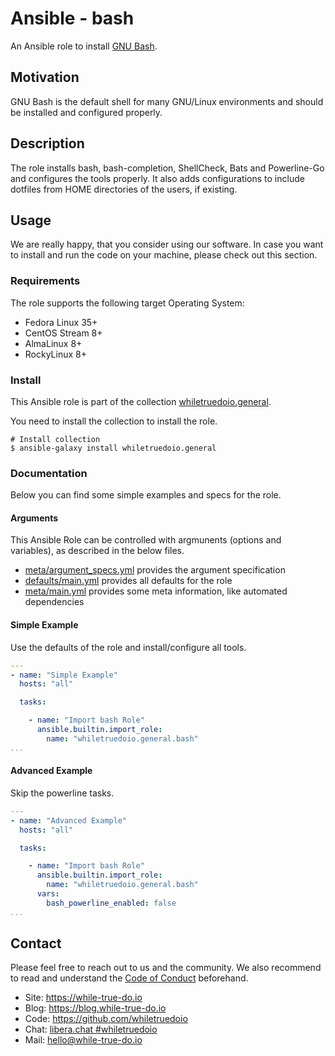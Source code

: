 <!--
reference: https://www.makeareadme.com/
reference: https://commonmark.org/
-->

# Ansible - bash

An Ansible role to install [GNU Bash](https://www.gnu.org/software/bash/).

## Motivation

GNU Bash is the default shell for many GNU/Linux environments and should be
installed and configured properly.

## Description

The role installs bash, bash-completion, ShellCheck, Bats and Powerline-Go and
configures the tools properly. It also adds configurations to include dotfiles
from HOME directories of the users, if existing.

## Usage

We are really happy, that you consider using our software. In case you want to
install and run the code on your machine, please check out this section.

### Requirements

The role supports the following target Operating System:

- Fedora Linux 35+
- CentOS Stream 8+
- AlmaLinux 8+
- RockyLinux 8+

### Install

This Ansible role is part of the collection
[whiletruedoio.general](https://github.com/whiletruedoio/whiletruedoio.general).

You need to install the collection to install the role.

```shell
# Install collection
$ ansible-galaxy install whiletruedoio.general
```

### Documentation

Below you can find some simple examples and specs for the role.

#### Arguments

This Ansible Role can be controlled with argmunents (options and variables), as
described in the below files.

- [meta/argument_specs.yml](meta/argument_specs.yml) provides the argument
  specification
- [defaults/main.yml](defaults/main.yml) provides all defaults for the role
- [meta/main.yml](meta/main.yml) provides some meta information, like automated
  dependencies

#### Simple Example

Use the defaults of the role and install/configure all tools.

```yaml
---
- name: "Simple Example"
  hosts: "all"

  tasks:

    - name: "Import bash Role"
      ansible.builtin.import_role:
        name: "whiletruedoio.general.bash"
...
```

#### Advanced Example

Skip the powerline tasks.

```yaml
---
- name: "Advanced Example"
  hosts: "all"

  tasks:

    - name: "Import bash Role"
      ansible.builtin.import_role:
        name: "whiletruedoio.general.bash"
      vars:
        bash_powerline_enabled: false
...
```

## Contact

Please feel free to reach out to us and the community. We also recommend to read
and understand the
[Code of Conduct](https://github.com/whiletruedoio/.github/blob/main/docs/CODE_OF_CONDUCT.md)
beforehand.

- Site: <https://while-true-do.io>
- Blog: <https://blog.while-true-do.io>
- Code: <https://github.com/whiletruedoio>
- Chat: [libera.chat #whiletruedoio](https://web.libera.chat/gamja/#whiletruedo)
- Mail: [hello@while-true-do.io](mailto:hello@while-true-do.io)
